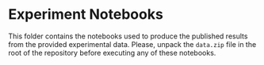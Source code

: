 # Experiment Notebooks

This folder contains the notebooks used to produce the published results from the provided experimental data.
Please, unpack the `data.zip` file in the root of the repository before executing any of these notebooks.